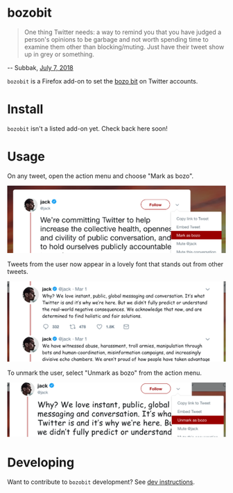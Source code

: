 # bozobit

> One thing Twitter needs: a way to remind you that you have judged a person's
> opinions to be garbage and not worth spending time to examine them other
> than blocking/muting. Just have their tweet show up in grey or something.

-- Subbak, [July 7, 2018](https://twitter.com/Subb4k/status/1015674492260114432)

`bozobit` is a Firefox add-on to set the
[bozo bit](http://breckyunits.com/dont-flip-the-bozo-bit.html) on Twitter accounts.

# Install

`bozobit` isn't a listed add-on yet. Check back here soon!

# Usage

On any tweet, open the action menu and choose "Mark as bozo".

![The action menu is found in the top right of any tweet.](doc/assets/bozo-menu.png)

Tweets from the user now appear in a lovely font that stands out from other tweets.

![Tweets marked as bozotic](doc/assets/bozo-tweets.png)

To unmark the user, select "Unmark as bozo" from the action menu.

![When a user is marked as a bozo, the menu text changes from "mark" to "unmark".](doc/assets/unbozo-menu.png)

# Developing

Want to contribute to `bozobit` development? See [dev instructions](doc/DEVELOPING.md).
